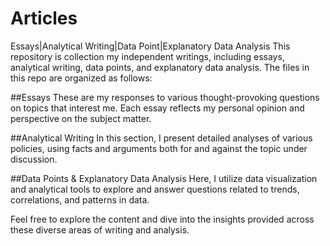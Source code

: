 # Articles
Essays|Analytical Writing|Data Point|Explanatory Data Analysis
This repository is collection my independent writings, including essays, analytical writing, data points, and explanatory data analysis. The files in this repo are organized as follows:

##Essays
These are my responses to various thought-provoking questions on topics that interest me. Each essay reflects my personal opinion and perspective on the subject matter.

##Analytical Writing
In this section, I present detailed analyses of various policies, using facts and arguments both for and against the topic under discussion.

##Data Points & Explanatory Data Analysis
Here, I utilize data visualization and analytical tools to explore and answer questions related to trends, correlations, and patterns in data.

Feel free to explore the content and dive into the insights provided across these diverse areas of writing and analysis.
